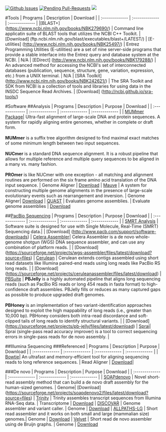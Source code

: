 [![Github Issues](http://githubbadges.herokuapp.com/bretonics/Bioinformatics-Software/issues.svg)](https://github.com/bretonics/Bioinformatics-Software/issues)
[![Pending Pull-Requests](http://githubbadges.herokuapp.com/bretonics/Bioinformatics-Software/pulls.svg)](https://github.com/bretonics/Bioinformatics-Software/pulls)
![](https://reposs.herokuapp.com/?path=bretonics/Bioinformatics-Software&color=orange)


#Tools
| Programs       | Description    | Download         |
| :------------- | :------------- | :-------------   |
|[BLAST+] (https://www.ncbi.nlm.nih.gov/books/NBK279690/) | Command line applicatin suite of BLAST tools that utilizes the NCBI C++ Toolkit. | [Download] (ftp.ncbi.nlm.nih.gov/blast/executables/blast+/LATEST/)
| [E-utilities] (http://www.ncbi.nlm.nih.gov/books/NBK25497/) | Entrez Programming Utilities (E-utilities) are a set of nine server-side programs that provide a stable interface into the Entrez query and database system at the NCBI. | N/A
| [EDirect] (http://www.ncbi.nlm.nih.gov/books/NBK179288/) | An advanced method for accessing the NCBI's set of interconnected databases (publication, sequence, structure, gene, variation, expression, etc.) from a UNIX terminal. | N/A
| [SRA Toolkit] (http://www.ncbi.nlm.nih.gov/books/NBK242621/) | The SRA Toolkit and SDK from NCBI is a collection of tools and libraries for using data in the INSDC Sequence Read Archives. | [Download] (http://ncbi.github.io/sra-tools/)


#Software
##Analysis
| Programs       | Description    | Purpose          | Download         |
| :------------- | :------------- | :-------------   | :-------------   |
| [MUMmer Package](http://mummer.sourceforge.net/)| Ultra-fast alignment of large-scale DNA and protein sequences. A system for rapidly aligning entire genomes, whether in complete or draft form. <br><br>**MUMmer** is a suffix tree algorithm designed to find maximal exact matches of some minimum length between two input sequences.<br><br>**NUCmer** is a standard DNA sequence alignment. It is a robust pipeline that allows for multiple reference and multiple query sequences to be aligned in a many vs. many fashion.<br><br>**PROmer** is like NUCmer with one exception - all matching and alignment routines are performed on the six frame amino acid translation of the DNA input sequence. | Genome Aligner | [Download](https://sourceforge.net/projects/mummer/files/latest/download?source=files)
| [Mauve](http://darlinglab.org/mauve/mauve.html) | A system for constructing multiple genome alignments in the presence of large-scale evolutionary events such as rearrangement and inversion. | Genome Aligner| [Download](http://darlinglab.org/mauve/download.html)
| [QUAST](http://bioinf.spbau.ru/quast) | Evaluates genome assemblies. | Evaluate genome assemblies | [Download](https://sourceforge.net/projects/quast/files/latest/download?source=files)

##[PacBio Sequencing](https://github.com/PacificBiosciences/Bioinformatics-Training/wiki/Large-Genome-Assembly-with-PacBio-Long-Reads)
| Programs       | Description    | Purpose          | Download         |
| :------------- | :------------- | :-------------   | :-------------   |
| [SMRT Analysis](http://www.pacb.com/products-and-services/analytical-software/smrt-analysis/)  | Software suite is designed for use with Single Molecule, Real-Time (SMRT) Sequencing data.| | [Download] (http://www.pacb.com/support/software-downloads)
| [Celera Assembler](http://wgs-assembler.sourceforge.net/wiki/index.php?title=Main_Page)| Celera Assembler is a de novo whole-genome shotgun (WGS) DNA sequence assembler, and can use any combination of platform reads. | | [Download] (https://sourceforge.net/projects/wgs-assembler/files/latest/download?source=files)
| [Cerulean](https://sourceforge.net/projects/ceruleanassembler/) | Cerulean extends contigs assembled using short read datasets like Illumina paired-end reads using long reads like PacBio RS long reads. | | [Download] (https://sourceforge.net/projects/ceruleanassembler/files/latest/download)
| [PBSuite](https://sourceforge.net/projects/pb-jelly/) | **PBJelly** is a highly automated pipeline that aligns long sequencing reads (such as PacBio RS reads or long 454 reads in fasta format) to high-confidence draft assembles. PBJelly fills or reduces as many captured gaps as possible to produce upgraded draft genomes. <br><br>**PBHoney** is an implementation of two variant-identification approaches designed to exploit the high mappability of long reads (i.e., greater than 10,000 bp). PBHoney considers both intra-read discordance and soft-clipped tails of long reads to identify structural variants. | | [Download] (https://sourceforge.net/projects/pb-jelly/files/latest/download)
| [Sprai](http://zombie.cb.k.u-tokyo.ac.jp/sprai/README.html)| Sprai (single-pass read accuracy improver) is a tool to correct sequencing errors in single-pass reads for de novo assembly. |


##Illumina Sequencing
###Referenced
| Programs       | Description    | Purpose          | Download         |
| :------------- | :------------- | :-------------   | :-------------   |
| [Bowtie](http://bowtie-bio.sourceforge.net/bowtie2/index.shtml)| An ultrafast and memory-efficient tool for aligning sequencing reads to long reference sequences. | Read Aligner | [Download](https://sourceforge.net/projects/bowtie-bio/files/latest/download?source=files)|

###De novo
| Programs       | Description    | Purpose          | Download         |
| :------------- | :------------- | :-------------   | :-------------   |
| [SOAPdenovo](http://soap.genomics.org.cn/soapdenovo.html) | Novel short-read assembly method that can build a de novo draft assembly for the human-sized genomes. | Genome| [Download] (https://sourceforge.net/projects/soapdenovo2/files/latest/download?source=files)
| [Trinity](https://github.com/trinityrnaseq/trinityrnaseq/wiki) | Trinity assembles transcript sequences from Illumina RNA-Seq data. | Transcriptome | [Download](https://github.com/trinityrnaseq/trinityrnaseq/releases/latest)
| [DISCOVAR](http://www.broadinstitute.org/scientific-community/science/programs/genome-sequencing-and-analysis/computational-rd/computational-) | Genome assembler and variant caller. | Genome | [Download](ftp.broadinstitute.org/pub/crd/Discovar/)
| [ALLPATHS-LG](http://www.broadinstitute.org/software/allpaths-lg/blog/) | Short read assembler and it works on both small and large (mammalian size) genomes.| Genome  | [Download](ftp.broadinstitute.org/pub/crd/ALLPATHS/Release-LG/latest_source_code/LATEST_VERSION.tar.gz)
| [Velvet](http://www.ebi.ac.uk/~zerbino/velvet/) | Short read de novo assembler using de Bruijn graphs. | Genome | [Download](https://github.com/dzerbino/velvet/tree/master)
